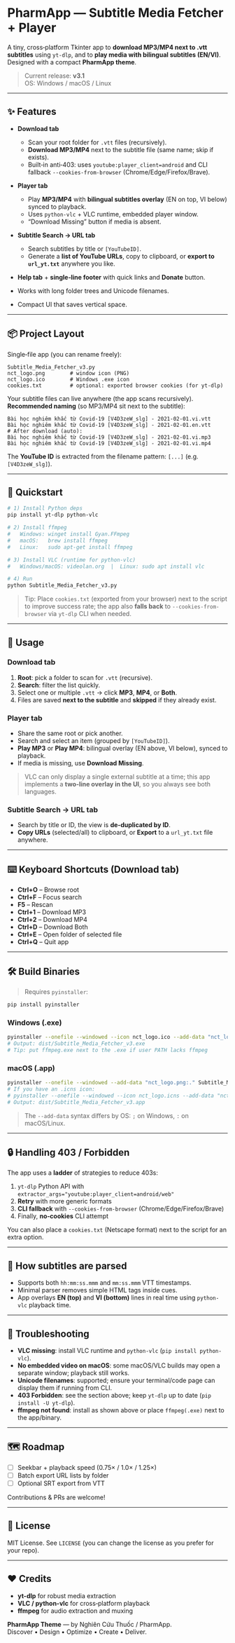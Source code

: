 # PharmApp — Subtitle Media Fetcher + Player

A tiny, cross‑platform Tkinter app to **download MP3/MP4 next to .vtt subtitles** using `yt-dlp`, and to **play media with bilingual subtitles (EN/VI)**. Designed with a compact **PharmApp theme**.

> Current release: **v3.1**  
> OS: Windows / macOS / Linux

---

## ✨ Features

- **Download tab**
  - Scan your root folder for `.vtt` files (recursively).
  - **Download MP3/MP4** next to the subtitle file (same name; skip if exists).
  - Built‑in anti‑403: uses `youtube:player_client=android` and CLI fallback `--cookies-from-browser` (Chrome/Edge/Firefox/Brave).

- **Player tab**
  - Play **MP3/MP4** with **bilingual subtitles overlay** (EN on top, VI below) synced to playback.
  - Uses `python-vlc` + VLC runtime, embedded player window.
  - “Download Missing” button if media is absent.

- **Subtitle Search → URL tab**
  - Search subtitles by title or `[YouTubeID]`.
  - Generate a **list of YouTube URLs**, copy to clipboard, or **export to `url_yt.txt`** anywhere you like.

- **Help tab** + **single‑line footer** with quick links and **Donate** button.
- Works with long folder trees and Unicode filenames.
- Compact UI that saves vertical space.

---

## 📦 Project Layout

Single‑file app (you can rename freely):

```
Subtitle_Media_Fetcher_v3.py
nct_logo.png        # window icon (PNG)
nct_logo.ico        # Windows .exe icon
cookies.txt         # optional: exported browser cookies (for yt-dlp)
```

Your subtitle files can live anywhere (the app scans recursively). **Recommended naming** (so MP3/MP4 sit next to the subtitle):

```
Bài học nghiêm khắc từ Covid-19 [V4D3zeW_slg] - 2021-02-01.vi.vtt
Bài học nghiêm khắc từ Covid-19 [V4D3zeW_slg] - 2021-02-01.en.vtt
# After download (auto):
Bài học nghiêm khắc từ Covid-19 [V4D3zeW_slg] - 2021-02-01.vi.mp3
Bài học nghiêm khắc từ Covid-19 [V4D3zeW_slg] - 2021-02-01.vi.mp4
```

The **YouTube ID** is extracted from the filename pattern: `[...]` (e.g. `[V4D3zeW_slg]`).

---

## 🚀 Quickstart

```bash
# 1) Install Python deps
pip install yt-dlp python-vlc

# 2) Install ffmpeg
#   Windows: winget install Gyan.FFmpeg
#   macOS:   brew install ffmpeg
#   Linux:   sudo apt-get install ffmpeg

# 3) Install VLC (runtime for python-vlc)
#   Windows/macOS: videolan.org  |  Linux: sudo apt install vlc

# 4) Run
python Subtitle_Media_Fetcher_v3.py
```

> Tip: Place `cookies.txt` (exported from your browser) next to the script to improve success rate; the app also **falls back** to `--cookies-from-browser` via `yt-dlp` CLI when needed.

---

## 🧩 Usage

### Download tab
1. **Root**: pick a folder to scan for `.vtt` (recursive).  
2. **Search**: filter the list quickly.  
3. Select one or multiple `.vtt` → click **MP3**, **MP4**, or **Both**.  
4. Files are saved **next to the subtitle** and **skipped** if they already exist.

### Player tab
- Share the same root or pick another.  
- Search and select an item (grouped by `[YouTubeID]`).  
- **Play MP3** or **Play MP4**: bilingual overlay (EN above, VI below), synced to playback.  
- If media is missing, use **Download Missing**.

> VLC can only display a single external subtitle at a time; this app implements a **two‑line overlay in the UI**, so you always see both languages.

### Subtitle Search → URL tab
- Search by title or ID, the view is **de‑duplicated by ID**.
- **Copy URLs** (selected/all) to clipboard, or **Export** to a `url_yt.txt` file anywhere.

---

## ⌨️ Keyboard Shortcuts (Download tab)

- **Ctrl+O** – Browse root  
- **Ctrl+F** – Focus search  
- **F5** – Rescan  
- **Ctrl+1** – Download MP3  
- **Ctrl+2** – Download MP4  
- **Ctrl+D** – Download Both  
- **Ctrl+E** – Open folder of selected file  
- **Ctrl+Q** – Quit app

---

## 🛠️ Build Binaries

> Requires `pyinstaller`:
```bash
pip install pyinstaller
```

### Windows (.exe)
```bash
pyinstaller --onefile --windowed --icon nct_logo.ico --add-data "nct_logo.png;." Subtitle_Media_Fetcher_v3.py
# Output: dist/Subtitle_Media_Fetcher_v3.exe
# Tip: put ffmpeg.exe next to the .exe if user PATH lacks ffmpeg
```

### macOS (.app)
```bash
pyinstaller --onefile --windowed --add-data "nct_logo.png:." Subtitle_Media_Fetcher_v3.py
# If you have an .icns icon:
# pyinstaller --onefile --windowed --icon nct_logo.icns --add-data "nct_logo.png:." Subtitle_Media_Fetcher_v3.py
# Output: dist/Subtitle_Media_Fetcher_v3.app
```

> The `--add-data` syntax differs by OS: `;` on Windows, `:` on macOS/Linux.

---

## 🔒 Handling 403 / Forbidden

The app uses a **ladder** of strategies to reduce 403s:
1. `yt-dlp` Python API with `extractor_args="youtube:player_client=android/web"`  
2. **Retry** with more generic formats  
3. **CLI fallback** with `--cookies-from-browser` (Chrome/Edge/Firefox/Brave)  
4. Finally, **no‑cookies** CLI attempt

You can also place a `cookies.txt` (Netscape format) next to the script for an extra option.

---

## 🧠 How subtitles are parsed

- Supports both `hh:mm:ss.mmm` and `mm:ss.mmm` VTT timestamps.  
- Minimal parser removes simple HTML tags inside cues.  
- App overlays **EN (top)** and **VI (bottom)** lines in real time using `python-vlc` playback time.

---

## 🙋 Troubleshooting

- **VLC missing**: install VLC runtime and `python-vlc` (`pip install python-vlc`).  
- **No embedded video on macOS**: some macOS/VLC builds may open a separate window; playback still works.  
- **Unicode filenames**: supported; ensure your terminal/code page can display them if running from CLI.  
- **403 Forbidden**: see the section above; keep `yt-dlp` up to date (`pip install -U yt-dlp`).  
- **ffmpeg not found**: install as shown above or place `ffmpeg(.exe)` next to the app/binary.

---

## 🗺️ Roadmap

- [ ] Seekbar + playback speed (0.75× / 1.0× / 1.25×)  
- [ ] Batch export URL lists by folder  
- [ ] Optional SRT export from VTT

Contributions & PRs are welcome!

---

## 🧾 License

MIT License. See `LICENSE` (you can change the license as you prefer for your repo).

---

## ❤️ Credits

- **yt-dlp** for robust media extraction  
- **VLC / python-vlc** for cross‑platform playback  
- **ffmpeg** for audio extraction and muxing

**PharmApp Theme** — by Nghiên Cứu Thuốc / PharmApp.  
Discover • Design • Optimize • Create • Deliver.

